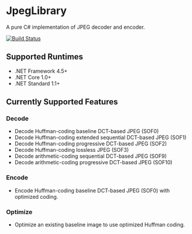 # JpegLibrary

A pure C# implementation of JPEG decoder and encoder.

[![Build Status](https://dev.azure.com/jinyi0679/yigolden/_apis/build/status/yigolden.JpegLibrary?branchName=master)](https://dev.azure.com/jinyi0679/yigolden/_build/latest?definitionId=2&branchName=master)

## Supported Runtimes

* .NET Framework 4.5+
* .NET Core 1.0+
* .NET Standard 1.1+

## Currently Supported Features


### Decode
* Decode Huffman-coding baseline DCT-based JPEG (SOF0)
* Decode Huffman-coding extended sequential DCT-based JPEG (SOF1)
* Decode Huffman-coding progressive DCT-based JPEG (SOF2)
* Decode Huffman-coding lossless JPEG (SOF3)
* Decode arithmetic-coding sequential DCT-based JPEG (SOF9)
* Decode arithmetic-coding progressive DCT-based JPEG (SOF10)

### Encode
* Encode Huffman-coding baseline DCT-based JPEG (SOF0) with optimized coding.

### Optimize
* Optimize an existing baseline image to use optimized Huffman coding.

